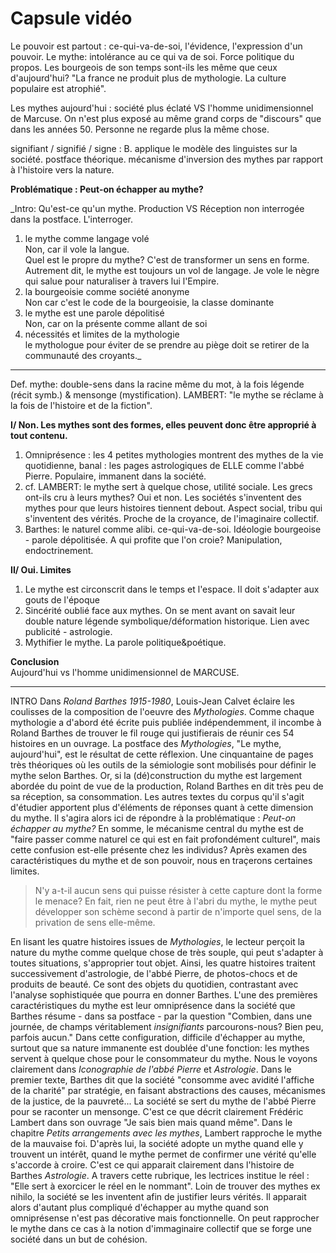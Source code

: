 # Capsule vidéo

Le pouvoir est partout : ce-qui-va-de-soi, l'évidence, l'expression d'un pouvoir. Le mythe: intolérance au ce qui va de soi.
Force politique du propos.
Les bourgeois de son temps sont-ils les même que ceux d'aujourd'hui? "La france ne produit plus de mythologie. La culture populaire est atrophié".

Les mythes aujourd'hui : société plus éclaté VS l'homme unidimensionnel de Marcuse. On n'est plus exposé au même grand corps de "discours" que dans les années 50. Personne ne regarde plus la même chose.

signifiant / signifié / signe : B. applique le modèle des linguistes sur la société. postface théorique.
mécanisme d'inversion des mythes par rapport à l'histoire vers la nature.

**Problématique : Peut-on échapper au mythe?**

_Intro: Qu'est-ce qu'un mythe. Production VS Réception non interrogée dans la postface. L'interroger. 
1) le mythe comme langage volé  
Non, car il vole la langue.  
Quel est le propre du mythe? C'est de transformer un sens en forme. Autrement dit, le mythe est toujours un vol de langage. Je vole le nègre qui salue pour naturaliser à travers lui l'Empire.
2) la bourgeoisie comme société anonyme  
Non car c'est le code de la bourgeoisie, la classe dominante  
3) le mythe est une parole dépolitisé  
Non, car on la présente comme allant de soi  
4) nécessités et limites de la mythologie  
le mythologue pour éviter de se prendre au piège doit se retirer de la communauté des croyants._

___

Def. mythe: double-sens dans la racine même du mot, à la fois légende (récit symb.) & mensonge (mystification). LAMBERT: "le mythe se réclame à la fois de l'histoire et de la fiction".

**I/ Non. Les mythes sont des formes, elles peuvent donc être approprié à tout contenu.**
1. Omniprésence : les 4 petites mythologies montrent des mythes de la vie quotidienne, banal : les pages astrologiques de ELLE comme l'abbé Pierre. Populaire, immanent dans la société.
2. cf. LAMBERT: le mythe sert à quelque chose, utilité sociale. Les grecs ont-ils cru à leurs mythes? Oui et non. Les sociétés s'inventent des mythes pour que leurs histoires tiennent debout. Aspect social, tribu qui s'inventent des vérités. Proche de la croyance, de l'imaginaire collectif.
3. Barthes: le naturel comme alibi. ce-qui-va-de-soi. Idéologie bourgeoise - parole dépolitisée. A qui profite que l'on croie? Manipulation, endoctrinement.

**II/  Oui. Limites**
1. Le mythe est circonscrit dans le temps et l'espace. Il doit s'adapter aux gouts de l'époque
2. Sincérité oublié face aux mythes. On se ment avant on savait leur double nature légende symbolique/déformation historique. Lien avec publicité - astrologie.
3. Mythifier le mythe. La parole politique&poétique.

**Conclusion**  
Aujourd'hui vs l'homme unidimensionnel de MARCUSE.

___

INTRO
Dans _Roland Barthes 1915-1980_, Louis-Jean Calvet éclaire les coulisses de la composition de l'oeuvre des _Mythologies_. Comme chaque mythologie a d'abord été écrite puis publiée indépendemment, il incombe à Roland Barthes de trouver le fil rouge qui justifierais de réunir ces 54 histoires en un ouvrage. La postface des _Mythologies_, "Le mythe, aujourd'hui", est le résultat de cette réflexion. Une cinquantaine de pages très théoriques où les outils de la sémiologie sont mobilisés pour définir le mythe selon Barthes. Or, si la (dé)construction du mythe est largement abordée du point de vue de la production, Roland Barthes en dit très peu de sa réception, sa consommation. Les autres textes du corpus qu'il s'agit d'étudier apportent plus d'éléments de réponses quant à cette dimension du mythe. Il s'agira alors ici de répondre à la problématique : _Peut-on échapper au mythe?_ En somme, le mécanisme central du mythe est de "faire passer comme naturel ce qui est en fait profondément culturel", mais cette confusion est-elle présente chez les individus? Après examen des caractéristiques du mythe et de son pouvoir, nous en traçerons certaines limites.

> N'y a-t-il aucun sens qui puisse résister à cette capture dont la forme le menace? En fait, rien ne peut être à l'abri du mythe, le mythe peut développer son schème second à partir de n'importe quel sens, de la privation de sens elle-même.

En lisant les quatre histoires issues de _Mythologies_, le lecteur perçoit la nature du mythe comme quelque chose de très souple, qui peut s'adapter à toutes situations, s'approprier tout objet. Ainsi, les quatre histoires traitent successivement d'astrologie, de l'abbé Pierre, de photos-chocs et de produits de beauté. Ce sont des objets du quotidien, contrastant avec l'analyse sophistiquée que pourra en donner Barthes. L'une des premières caractéristiques du mythe est leur omniprésence dans la société que Barthes résume - dans sa postface - par la question "Combien, dans une journée, de champs véritablement _insignifiants_ parcourons-nous? Bien peu, parfois aucun."
Dans cette configuration, difficile d'échapper au mythe, surtout que sa nature immanente est doublée d'une fonction: les mythes servent à quelque chose pour le consommateur du mythe. Nous le voyons clairement dans _Iconographie de l'abbé Pierre_ et _Astrologie_. Dans le premier texte, Barthes dit que la société "consomme avec avidité l'affiche de la charité" par stratégie, en faisant abstractions des causes, mécanismes de la justice, de la pauvreté... La société se sert du mythe de l'abbé Pierre pour se raconter un mensonge. C'est ce que décrit clairement Frédéric Lambert dans son ouvrage "Je sais bien mais quand même". Dans le chapitre _Petits arrangements avec les mythes_, Lambert rapproche le mythe de la mauvaise foi. D'après lui, la société adopte un mythe quand elle y trouvent un intérêt, quand le mythe permet de confirmer une vérité qu'elle s'accorde à croire. C'est ce qui apparait clairement dans l'histoire de Barthes _Astrologie_. A travers cette rubrique, les lectrices institue le réel : "Elle sert à exorcicer le réel en le nommant". Loin de trouver des mythes ex nihilo, la société se les inventent afin de justifier leurs vérités. Il apparait alors d'autant plus compliqué d'échapper au mythe quand son omniprésense n'est pas décorative mais fonctionnelle. On peut rapprocher le mythe dans ce cas à la notion d'immaginaire collectif que se forge une société dans un but de cohésion.

